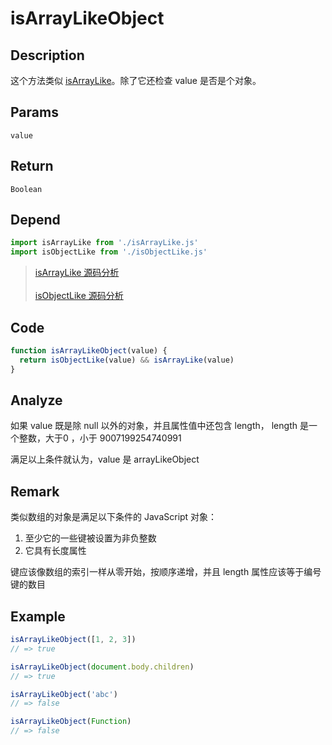 # isArrayLikeObject 

## Description 
这个方法类似 [isArrayLike](./isArrayLike.md)。除了它还检查 value 是否是个对象。
## Params
`value`
## Return
`Boolean`
## Depend
```js
import isArrayLike from './isArrayLike.js'
import isObjectLike from './isObjectLike.js'
```
> [isArrayLike 源码分析](./isArrayLike.md)
> <br/>
> <br/>
> [isObjectLike 源码分析](./isObjectLike.md)
>

## Code
```js
function isArrayLikeObject(value) {
  return isObjectLike(value) && isArrayLike(value)
}
```
## Analyze
如果 value 既是除 null 以外的对象，并且属性值中还包含 length， length 是一个整数，大于0 ，小于 9007199254740991

满足以上条件就认为，value 是 arrayLikeObject
## Remark
类似数组的对象是满足以下条件的 JavaScript 对象：
1. 至少它的一些键被设置为非负整数
2. 它具有长度属性

键应该像数组的索引一样从零开始，按顺序递增，并且 length 属性应该等于编号键的数目
## Example
```js
isArrayLikeObject([1, 2, 3])
// => true

isArrayLikeObject(document.body.children)
// => true

isArrayLikeObject('abc')
// => false

isArrayLikeObject(Function)
// => false
```
